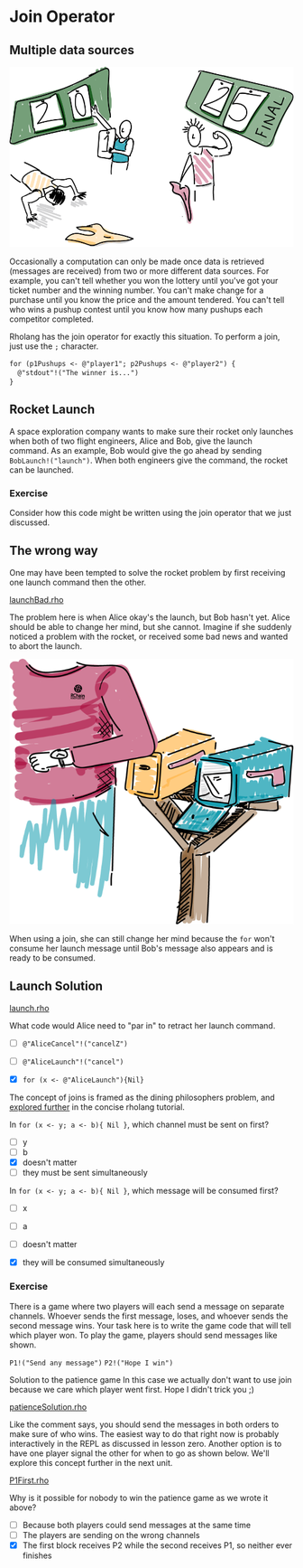 # Join Operator
## Multiple data sources

![In general, the winner of this pushup competition can't be determined until both participants are finished.](pushups.png)

Occasionally a computation can only be made once data is retrieved (messages are received) from two or more different data sources. For example, you can't tell whether you won the lottery until you've got your ticket number and the winning number. You can't make change for a purchase until you know the price and the amount tendered. You can't tell who wins a pushup contest until you know how many pushups each competitor completed.

Rholang has the join operator for exactly this situation. To perform a join, just use the `;` character.

```
for (p1Pushups <- @"player1"; p2Pushups <- @"player2") {
  @"stdout"!("The winner is...")
}
```



## Rocket Launch

A space exploration company wants to make sure their rocket only launches when both of two flight engineers, Alice and Bob, give the launch command. As an example, Bob would give the go ahead by sending `BobLaunch!("launch")`. When both engineers give the command, the rocket can be launched.

### Exercise
Consider how this code might be written using the join operator that we just discussed.


## The wrong way

One may have been tempted to solve the rocket problem by first receiving one launch command then the other.

[launchBad.rho](launchBad.rho)

The problem here is when Alice okay's the launch, but Bob hasn't yet. Alice should be able to change her mind, but she cannot. Imagine if she suddenly noticed a problem with the rocket, or received some bad news and wanted to abort the launch.

![No use in grabbing just one set of mail. Might as well wait until the second set](join.png)

When using a join, she can still change her mind because the `for` won't consume her launch message until Bob's message also appears and is ready to be consumed.

## Launch Solution

[launch.rho](launch.rho)

What code would Alice need to "par in" to retract her launch command.
- [ ] `@"AliceCancel"!("cancelZ")`
- [ ] `@"AliceLaunch"!("cancel")`
- [x] `for (x <- @"AliceLaunch"){Nil}`


The concept of joins is framed as the dining philosophers problem, and [explored further](https://developer.rchain.coop/tutorial/#dining-philosophers-and-deadlock") in the concise rholang tutorial.



In `for (x <- y; a <- b){ Nil }`, which channel must be sent on first?
- [ ] y
- [ ] b
- [x] doesn't matter
- [ ] they must be sent simultaneously

In `for (x <- y; a <- b){ Nil }`, which message will be consumed first?
- [ ] x
- [ ] a
- [ ] doesn't matter
- [x] they will be consumed simultaneously



### Exercise
There is a game where two players will each send a message on separate channels. Whoever sends the first message, loses, and whoever sends the second message wins. Your task here is to write the game code that will tell which player won. To play the game, players should send messages like shown.

`P1!("Send any message")`
`P2!("Hope I win")`



Solution to the patience game
In this case we actually don't want to use join because we care which player went first. Hope I didn't trick you ;)

[patienceSolution.rho](patienceSolution.rho)

Like the comment says, you should send the messages in both orders to make sure of who wins. The easiest way to do that right now is probably interactively in the REPL as discussed in lesson zero. Another option is to have one player signal the other for when to go as shown below. We'll explore this concept further in the next unit.

[P1First.rho](P1First.rho)

Why is it possible for nobody to win the patience game as we wrote it above?
- [ ] Because both players could send messages at the same time
- [ ] The players are sending on the wrong channels
- [x] The first block receives P2 while the second receives P1, so neither ever finishes
